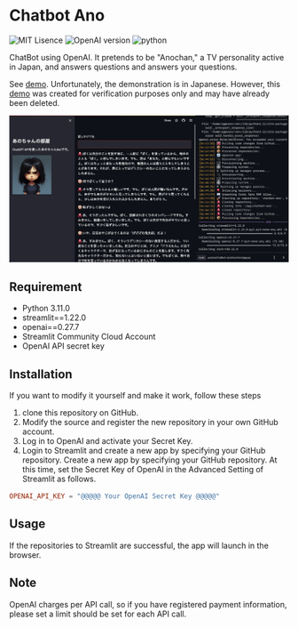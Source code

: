 # Chatbot Ano
![MIT Lisence](https://img.shields.io/github/license/yostos/chatbot-ano)
![OpenAI version](https://img.shields.io/github/pipenv/locked/dependency-version/yostos/chatbot-ano/openai)
![python](https://img.shields.io/pypi/pyversions/streamlit)

ChatBot using OpenAI. It pretends to be "Anochan," a TV personality active in
Japan, and answers questions and answers your questions.

See [demo](https://yostos-chatbot-ano-srcapp-1amc4o.streamlit.app/).
Unfortunately, the demonstration is in Japanese.
However, this [demo](https://yostos-chatbot-ano-srcapp-1amc4o.streamlit.app/) was created for verification purposes only and may have already been deleted.

![](./images/anochanbot.png)

 
## Requirement

* Python 3.11.0
* streamlit==1.22.0
* openai==0.27.7
* Streamlit Community Cloud Account
* OpenAI API secret key

## Installation

If you want to modify it yourself and make it work, follow these steps

1. clone this repository on GitHub. 
2. Modify the source and register the new repository in your own GitHub account. 
3. Log in to OpenAI and activate your Secret Key. 
5. Login to Streamlit and create a new app by specifying your GitHub repository.
Create a new app by specifying your GitHub repository. At this time, set the Secret Key of OpenAI in the Advanced Setting of Streamlit as follows.

 
```toml
OPENAI_API_KEY = "@@@@@ Your OpenAI Secret Key @@@@@"
```
 
## Usage

If the repositories to Streamlit are successful, the app will launch in the browser.
 
## Note
 
OpenAI charges per API call, so if you have registered payment information, please set a limit
should be set for each API call.

